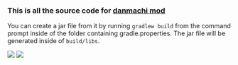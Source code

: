 ### This is all the source code for [danmachi mod](https://www.curseforge.com/minecraft/mc-mods/danmachi-mod)
You can create a jar file from it by running `gradlew build` from the command prompt inside of the folder containing gradle.properties. The jar file will be generated inside of `build/libs`.

[![](http://cf.way2muchnoise.eu/full_danmachi-mod_downloads.svg)](https://minecraft.curseforge.com/projects/danmachi-mod) [![](http://cf.way2muchnoise.eu/versions/MC%20Versions_danmachi-mod_all.svg)](https://minecraft.curseforge.com/projects/danmachi-mod)
